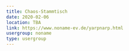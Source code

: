 ```yaml
---
title: Chaos-Stammtisch
date: 2020-02-06
location: TBA
link: https://www.noname-ev.de/yarpnarp.html
usergroup: noname
type: usergroup
---
```

